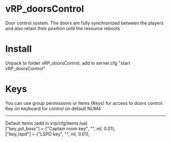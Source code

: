# vRP_doorsControl
Door control system. The doors are fully synchronized between the players and also retain their position until the resource reboots
# Install
Unpack to folder vRP_doorsControl, add in server.cfg "start vRP_doorsControl"
# Keys
You can use group permissions or items (Keys) for access to doors control. Key on keyboard for control on default NUM4<hr/>
Default items (add in vrp/cfg/items.lua)<br/>
  ["key_pd_boss"] = {"Captain room key", "", nil, 0.01},<br/>
  ["key_lspd"] = {"LSPD key", "", nil, 0.01},
